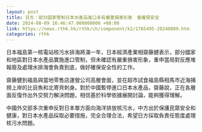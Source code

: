 ```yaml
---
layout: post
title: 日方：部分國家管制日本水產品進口未有嚴重損害形象　會確保安全
date: 2024-08-09 16:46:47.000000000 +08:00
link: https://news.rthk.hk/rthk/ch/component/k2/1765495-20240809.htm
categories: rthk
---
```


日本福島第一核電站核污水排海將滿一年，日本經濟產業相齋藤健表示，部分國家和地區對日本水產品實施進口管制，但未確認有嚴重損害形象，重申當局對反應堆報廢及處理水排海會負責到底，做好確保安全性的工作。

齋藤健到福島與當地零售店運營公司高層會面，並在超市試食福島縣相馬市近海捕撈上岸的比目魚和北寄貝刺身。對於中國暫停進口日本水產品，齋藤說，正在各層面反復作出外交努力解決問題，相信基於科學依據展開討論，能夠獲得理解。

中國外交部多次重申反對日本單方面向海洋排放核污水，中方出於保護民眾安全和健康，對日本水產品採取必要措施，完全合理合法，希望日方採取負責任態度處理核污水問題。
